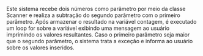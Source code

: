 Este sistema recebe dois números como parâmetro por meio da classe Scanner e realiza a subtração do segundo parâmetro com o primeiro parâmetro. Após armazenar o resultado na variável contagem, é executado um loop for sobre a variável exibindo uma mensagem ao usuário imprimindo os valores resultantes. Caso o primeiro parâmetro seja maior que o segundo parâmetro, o sistema trata a exceção e informa ao usuário sobre os valores inseridos. 
